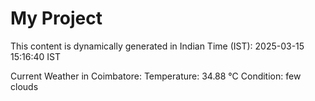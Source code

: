 # My Project

This content is dynamically generated in Indian Time (IST): 2025-03-15 15:16:40 IST


Current Weather in Coimbatore:
Temperature: 34.88 °C
Condition: few clouds
